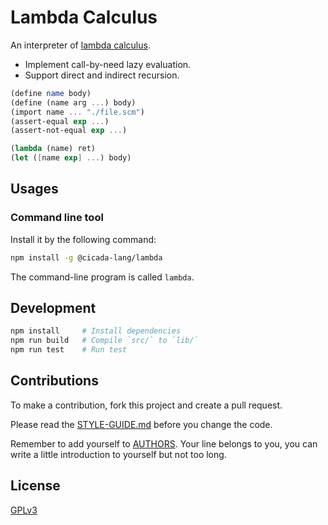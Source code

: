 # Lambda Calculus

An interpreter of [lambda calculus](https://en.wikipedia.org/wiki/Lambda_calculus).

- Implement call-by-need lazy evaluation.
- Support direct and indirect recursion.

```scheme
(define name body)
(define (name arg ...) body)
(import name ... "./file.scm")
(assert-equal exp ...)
(assert-not-equal exp ...)

(lambda (name) ret)
(let ([name exp] ...) body)
```

## Usages

### Command line tool

Install it by the following command:

```sh
npm install -g @cicada-lang/lambda
```

The command-line program is called `lambda`.

## Development

```sh
npm install     # Install dependencies
npm run build   # Compile `src/` to `lib/`
npm run test    # Run test
```

## Contributions

To make a contribution, fork this project and create a pull request.

Please read the [STYLE-GUIDE.md](STYLE-GUIDE.md) before you change the code.

Remember to add yourself to [AUTHORS](AUTHORS).
Your line belongs to you, you can write a little
introduction to yourself but not too long.

## License

[GPLv3](LICENSE)
